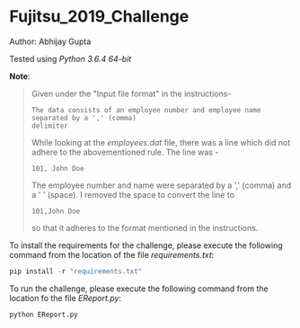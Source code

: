 # Fujitsu_2019_Challenge

Author: Abhijay Gupta

Tested using *Python 3.6.4 64-bit*

**Note**:

>Given under the "Input file format" in the instructions-
>```
>The data consists of an employee number and employee name separated by a ',' (comma)
>delimiter
>```
>While looking at the *employees.dat* file, there was a line which did not adhere to the abovementioned rule. The line was -
>```
>101, John Doe
>```
>The employee number and name were separated by a ',' (comma) and a ' ' (space). I removed the space to convert the line to
>```
>101,John Doe
>```
>so that it adheres to the format mentioned in the instructions.

To install the requirements for the challenge, please execute
the following command from the location of the file *requirements.txt*:
```python
pip install -r "requirements.txt"
```

To run the challenge, please execute the following command from the location fo the file *EReport.py*:
```python
python EReport.py
```
